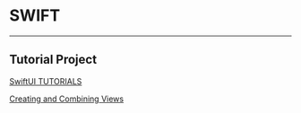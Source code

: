 # **SWIFT**
---------

## Tutorial Project 
[SwiftUI TUTORIALS](https://developer.apple.com/tutorials/swiftui)

[Creating and Combining Views](https://github.com/elenaseo05/Swift_Study/tree/main/Landmarks)
